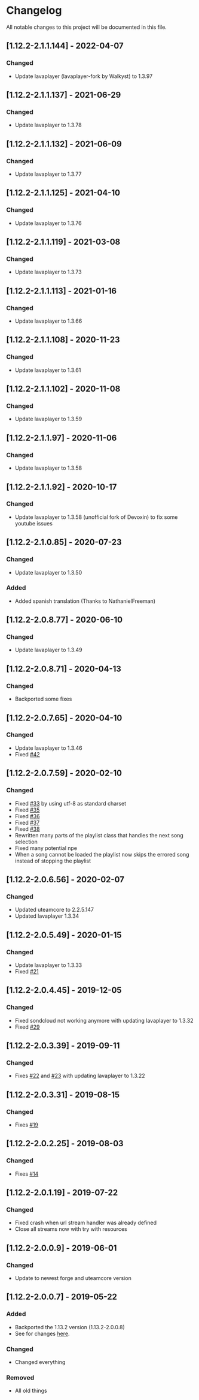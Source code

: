 # Changelog
All notable changes to this project will be documented in this file.

## [1.12.2-2.1.1.144] - 2022-04-07
### Changed
 - Update lavaplayer (lavaplayer-fork by Walkyst) to 1.3.97

## [1.12.2-2.1.1.137] - 2021-06-29
### Changed
 - Update lavaplayer to 1.3.78

## [1.12.2-2.1.1.132] - 2021-06-09
### Changed
 - Update lavaplayer to 1.3.77

## [1.12.2-2.1.1.125] - 2021-04-10
### Changed
 - Update lavaplayer to 1.3.76

## [1.12.2-2.1.1.119] - 2021-03-08
### Changed
 - Update lavaplayer to 1.3.73

## [1.12.2-2.1.1.113] - 2021-01-16
### Changed
 - Update lavaplayer to 1.3.66

## [1.12.2-2.1.1.108] - 2020-11-23
### Changed
 - Update lavaplayer to 1.3.61

## [1.12.2-2.1.1.102] - 2020-11-08
### Changed
 - Update lavaplayer to 1.3.59

## [1.12.2-2.1.1.97] - 2020-11-06
### Changed
 - Update lavaplayer to 1.3.58

## [1.12.2-2.1.1.92] - 2020-10-17
### Changed
 - Update lavaplayer to 1.3.58 (unofficial fork of Devoxin) to fix some youtube issues

## [1.12.2-2.1.0.85] - 2020-07-23
### Changed
 - Update lavaplayer to 1.3.50

### Added
 - Added spanish translation (Thanks to NathanielFreeman)

## [1.12.2-2.0.8.77] - 2020-06-10
### Changed
 - Update lavaplayer to 1.3.49

## [1.12.2-2.0.8.71] - 2020-04-13
### Changed
 - Backported some fixes

## [1.12.2-2.0.7.65] - 2020-04-10
### Changed
 - Update lavaplayer to 1.3.46
 - Fixed [#42](https://github.com/MC-U-Team/Music-Player/issues/42)

## [1.12.2-2.0.7.59] - 2020-02-10
### Changed
 - Fixed [#33](https://github.com/MC-U-Team/Music-Player/issues/33) by using utf-8 as standard charset
 - Fixed [#35](https://github.com/MC-U-Team/Music-Player/issues/35)
 - Fixed [#36](https://github.com/MC-U-Team/Music-Player/issues/36)
 - Fixed [#37](https://github.com/MC-U-Team/Music-Player/issues/37)
 - Fixed [#38](https://github.com/MC-U-Team/Music-Player/issues/38)
 - Rewritten many parts of the playlist class that handles the next song selection
 - Fixed many potential npe
 - When a song cannot be loaded the playlist now skips the errored song instead of stopping the playlist

## [1.12.2-2.0.6.56] - 2020-02-07
### Changed
 - Updated uteamcore to 2.2.5.147
 - Updated lavaplayer 1.3.34

## [1.12.2-2.0.5.49] - 2020-01-15
### Changed
 - Update lavaplayer to 1.3.33
 - Fixed [#21](https://github.com/MC-U-Team/Music-Player/issues/21)

## [1.12.2-2.0.4.45] - 2019-12-05
### Changed
 - Fixed sondcloud not working anymore with updating lavaplayer to 1.3.32
 - Fixed [#29](https://github.com/MC-U-Team/Music-Player/issues/29)

## [1.12.2-2.0.3.39] - 2019-09-11
### Changed
 - Fixes [#22](https://github.com/MC-U-Team/Music-Player/issues/22) and [#23](https://github.com/MC-U-Team/Music-Player/issues/23) with updating lavaplayer to 1.3.22

## [1.12.2-2.0.3.31] - 2019-08-15
### Changed
 - Fixes [#19](https://github.com/MC-U-Team/Music-Player/issues/19)

## [1.12.2-2.0.2.25] - 2019-08-03
### Changed
 - Fixes [#14](https://github.com/MC-U-Team/Music-Player/issues/14)

## [1.12.2-2.0.1.19] - 2019-07-22
### Changed
 - Fixed crash when url stream handler was already defined
 - Close all streams now with try with resources

## [1.12.2-2.0.0.9] - 2019-06-01
### Changed
 - Update to newest forge and uteamcore version

## [1.12.2-2.0.0.7] - 2019-05-22
### Added
 - Backported the 1.13.2 version (1.13.2-2.0.0.8)
 - See for changes [here](https://github.com/MC-U-Team/Music-Player/blob/1.13.2/CHANGELOG.md).

### Changed
 - Changed everything

### Removed
 - All old things
